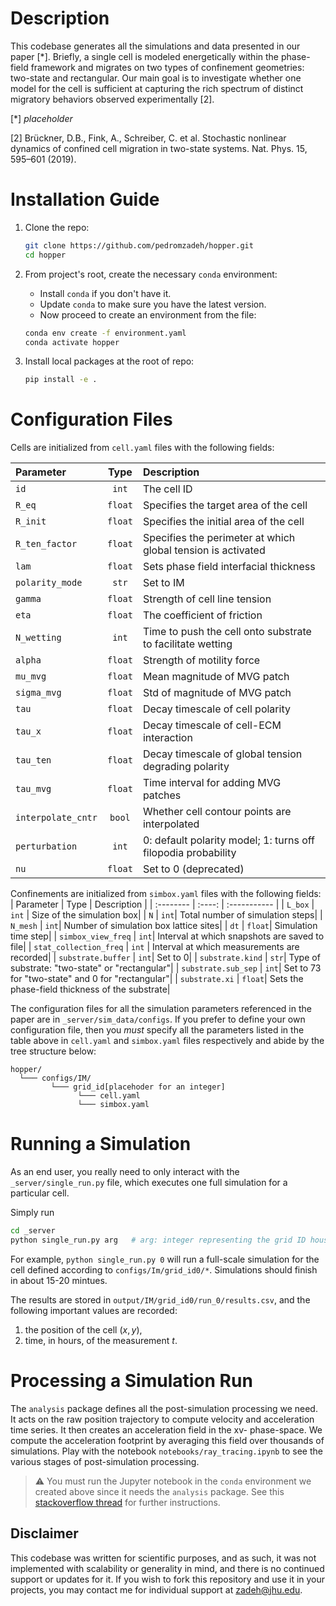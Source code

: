 # Description
This codebase generates all the simulations and data presented in our paper [*]. Briefly, a single cell is modeled energetically within the phase-field framework and migrates on two types of confinement geometries: two-state and rectangular. Our main goal is to investigate whether one model for the cell is sufficient at capturing the rich spectrum of distinct migratory behaviors observed experimentally [2].

[*] _placeholder_

[2] Brückner, D.B., Fink, A., Schreiber, C. et al. Stochastic nonlinear dynamics of confined cell migration in two-state systems. Nat. Phys. 15, 595–601 (2019).


# Installation Guide
1. Clone the repo:
    ```bash
    git clone https://github.com/pedromzadeh/hopper.git
    cd hopper
    ```

2. From project's root, create the necessary `conda` environment:
   - Install `conda` if you don't have it.
   - Update `conda` to make sure you have the latest version.
   - Now proceed to create an environment from the file:
    ```bash
    conda env create -f environment.yaml
    conda activate hopper
    ```

3. Install local packages at the root of repo:
    ```bash
    pip install -e .
    ```

# Configuration Files
Cells are initialized from `cell.yaml` files with the following fields:

| Parameter         |  Type  | Description |
| :--------         | :----: | :----------- |
| `id`              | `int`  | The cell ID|
| `R_eq`            | `float`| Specifies the target area of the cell|
| `R_init`          | `float`| Specifies the initial area of the cell|
| `R_ten_factor`    | `float`| Specifies the perimeter at which global tension is activated|
| `lam`             | `float`| Sets phase field interfacial thickness|
| `polarity_mode`   | `str`  | Set to IM|
| `gamma`           | `float`| Strength of cell line tension|
| `eta`             | `float`| The coefficient of friction|
| `N_wetting`       | `int`  | Time to push the cell onto substrate to facilitate wetting|
| `alpha`           | `float`  | Strength of motility force|
| `mu_mvg`          | `float`  | Mean magnitude of MVG patch|
| `sigma_mvg`       | `float`  | Std of magnitude of MVG patch|
| `tau`             | `float`  | Decay timescale of cell polarity|
| `tau_x`           | `float`  | Decay timescale of cell-ECM interaction|
| `tau_ten`         | `float`  | Decay timescale of global tension degrading polarity|
| `tau_mvg`         | `float`  | Time interval for adding MVG patches|
| `interpolate_cntr`| `bool`   | Whether cell contour points are interpolated|
| `perturbation`    | `int`    | 0: default polarity model; 1: turns off filopodia probability|
| `nu`              | `float`  | Set to 0 (deprecated)|

Confinements are initialized from `simbox.yaml` files with the following fields:
| Parameter         |  Type  | Description |
| :--------         | :----: | :----------- |
| `L_box`                   | `int`  | Size of the simulation box|
| `N`                       | `int`| Total number of simulation steps|
| `N_mesh`                  | `int`| Number of simulation box lattice sites|
| `dt`                      | `float`| Simulation time step|
| `simbox_view_freq`        | `int`| Interval at which snapshots are saved to file|
| `stat_collection_freq`    | `int`  | Interval at which measurements are recorded|
| `substrate.buffer`        | `int`| Set to 0|
| `substrate.kind`          | `str`| Type of substrate: "two-state" or "rectangular"|
| `substrate.sub_sep`       | `int`| Set to 73 for "two-state" and 0 for "rectangular"|
| `substrate.xi`            | `float`| Sets the phase-field thickness of the substrate|

The configuration files for all the simulation parameters referenced in the paper are in `_server/sim_data/configs`. If you prefer to define your own configuration file, then you *must* specify all the parameters listed in the table above in `cell.yaml` and `simbox.yaml` files respectively and abide by the tree structure below:

```
hopper/
  └─── configs/IM/
         └─── grid_id[placehoder for an integer]
               └─── cell.yaml
               └─── simbox.yaml  
```

# Running a Simulation
As an end user, you really need to only interact with the `_server/single_run.py` file, which executes one full simulation for a particular cell.

Simply run 
```bash 
cd _server
python single_run.py arg   # arg: integer representing the grid ID housed in /configs/IM
```
For example, `python single_run.py 0` will run a full-scale simulation for the cell defined according to `configs/Im/grid_id0/*`. Simulations should finish in about 15-20 mintues.

The results are stored in `output/IM/grid_id0/run_0/results.csv`, and the following important values are recorded:

1. the position of the cell $(x, y)$, 
2. time, in hours, of the measurement $t$.

# Processing a Simulation Run
The `analysis` package defines all the post-simulation processing we need. It acts on the raw position trajectory to compute velocity and acceleration time series. It then creates an acceleration field in the xv- phase-space. We compute the acceleration footprint by averaging this field over thousands of simulations. Play with the notebook `notebooks/ray_tracing.ipynb` to see the various stages of post-simulation processing.

> ⚠️ You must run the Jupyter notebook in the `conda` environment we created above since it needs the `analysis` package. See this [stackoverflow thread](https://stackoverflow.com/questions/39604271/conda-environments-not-showing-up-in-jupyter-notebook) for further instructions.

## Disclaimer
This codebase was written for scientific purposes, and as such, it was not implemented with scalability or generality in mind, and there is no continued support or updates for it. If you wish to fork this repository and use it in your projects, you may contact me for individual support at [zadeh@jhu.edu](mail:zadeh@jhu.edu).
